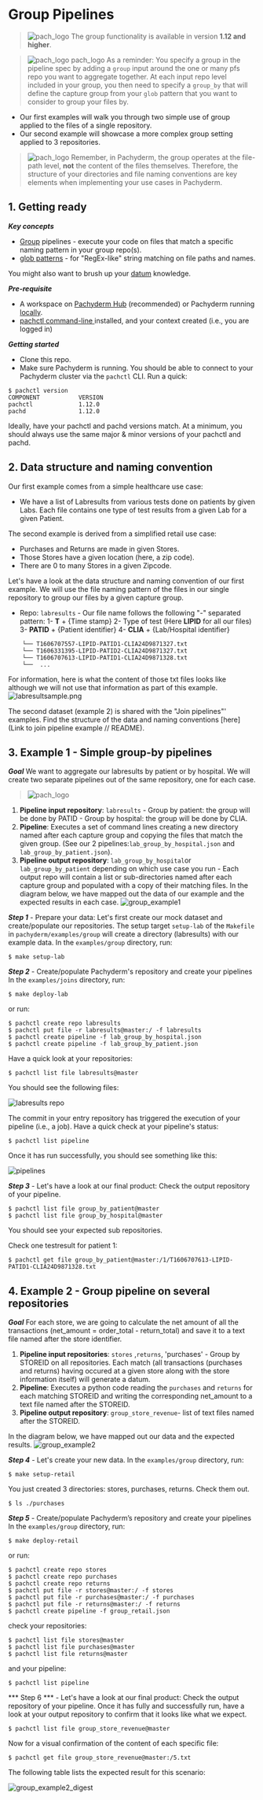 # Group Pipelines 
>![pach_logo](./img/pach_logo.svg) The group functionality is available in version **1.12 and higher**.

>![pach_logo](./img/pach_logo.svg) pach_logo As a reminder: You specify a group in the pipeline spec by adding a `group` input around the one or many pfs repo you want to aggregate together. At each input repo level included in your group, you then need to specify a `group_by` that will define the capture group from your `glob` pattern that you want to consider to group your files by. 

- Our first examples will walk you through two simple use of group applied to the files of a single repository. 
- Our second example will showcase a more complex group setting applied to 3 repositories. 

>![pach_logo](./img/pach_logo.svg) Remember, in Pachyderm, the group operates at the file-path level, **not** the content of the files themselves. Therefore, the structure of your directories and file naming conventions are key elements when implementing your use cases in Pachyderm.

## 1. Getting ready
***Key concepts***
- [Group](https://docs.pachyderm.com/latest/concepts/pipeline-concepts/datum/group/) pipelines - execute your code on files that match a specific naming pattern in your group repo(s).
- [glob patterns](https://docs.pachyderm.com/latest/concepts/pipeline-concepts/datum/glob-pattern/) - for "RegEx-like" string matching on file paths and names.

You might also want to brush up your [datum](https://docs.pachyderm.com/latest/concepts/pipeline-concepts/datum/relationship-between-datums/) knowledge. 

***Pre-requisite***
- A workspace on [Pachyderm Hub](https://docs.pachyderm.com/latest/pachhub/pachhub_getting_started/) (recommended) or Pachyderm running [locally](https://docs.pachyderm.com/latest/getting_started/local_installation/).
- [pachctl command-line ](https://docs.pachyderm.com/latest/getting_started/local_installation/#install-pachctl) installed, and your context created (i.e., you are logged in)

***Getting started***
- Clone this repo.
- Make sure Pachyderm is running. You should be able to connect to your Pachyderm cluster via the `pachctl` CLI. 
Run a quick:
```shell
$ pachctl version
COMPONENT           VERSION
pachctl             1.12.0
pachd               1.12.0
```
Ideally, have your pachctl and pachd versions match. At a minimum, you should always use the same major & minor versions of your pachctl and pachd. 

## 2. Data structure and naming convention
Our first example comes from a simple healthcare use case:
- We have a list of Labresults from various tests done on patients by given Labs. Each file contains one type of test results from a given Lab for a given Patient.

The second example is derived from a simplified retail use case: 
- Purchases and Returns are made in given Stores. 
- Those Stores have a given location (here, a zip code). 
- There are 0 to many Stores in a given Zipcode.

Let's have a look at the data structure and naming convention of our first example.  We will use the file naming pattern of the files in our single repository to group our files by a given capture group.
* Repo: `labresults` - Our file name follows the following "-" separated pattern: 
1- **T** + {Time stamp}
2- Type of test (Here **LIPID** for all our files)
3- **PATID** + {Patient identifier}
4- **CLIA** + {Lab/Hospital identifier}

```shell
    └── T1606707557-LIPID-PATID1-CLIA24D9871327.txt
    └── T1606331395-LIPID-PATID2-CLIA24D9871327.txt
    └── T1606707613-LIPID-PATID1-CLIA24D9871328.txt
    └──  ...
```
For information, here is what the content of those txt files looks like although we will not use that information as part of this example.
![labresultsample.png](./img/labresultsample.png)

The second dataset (example 2) is shared with the "Join pipelines"' examples. Find the structure of the data and naming conventions [here](Link to join pipeline example // README).

## 3. Example 1 - Simple group-by pipelines 
***Goal***
We  want to aggregate our labresults by patient or by hospital. We will create two separate pipelines out of the same repository, one for each case.
>![pach_logo](./img/pach_logo.svg) 

1. **Pipeline input repository**: `labresults` - Group by patient: the group will be done by PATID - Group by hospital: the group will be done by CLIA.
2. **Pipeline**: Executes a set of command lines creating a new directory named after each capture group and copying the files that match the given group. (See our 2 pipelines:`lab_group_by_hospital.json` and `lab_group_by_patient.json`).
3. **Pipeline output repository**: `lab_group_by_hospital`or `lab_group_by_patient` depending on which use case you run - Each output repo will contain a list or sub-directories named after each capture group and populated with a copy of their matching files.
In the diagram below, we have mapped out the data of our example and the expected results in each case.
![group_example1](./img/group_example1.png)

***Step 1*** - Prepare your data: Let's first create our mock dataset and create/populate our repositories.
The setup target `setup-lab` of the `Makefile` in `pachyderm/examples/group` will create a directory (labresults) with our example data.
In the `examples/group` directory, run:
```shell
$ make setup-lab
```
***Step 2*** - Create/populate Pachyderm's repository and create your pipelines
In the `examples/joins` directory, run:
```shell
$ make deploy-lab
```
or run:
```shell
$ pachctl create repo labresults
$ pachctl put file -r labresults@master:/ -f labresults
$ pachctl create pipeline -f lab_group_by_hospital.json 
$ pachctl create pipeline -f lab_group_by_patient.json
```
Have a quick look at your repositories: 
```shell
$ pachctl list file labresults@master
```
You should see the following files:

![labresults repo](./img/list_file_labresults_master.png)

The commit in your entry repository has triggered the execution of your pipeline (i.e., a job). Have a quick check at your pipeline's status:
```shell
$ pachctl list pipeline
```
Once it has run successfully, you should see something like this:

![pipelines](./img/list_pipeline.png)

***Step 3*** - Let's have a look at our final product: Check the output repository of your pipeline.
```shell
$ pachctl list file group_by_patient@master
$ pachctl list file group_by_hospital@master
```
You should see your expected sub repositories. 

Check one testresult for patient 1:
```shell
$ pachctl get file group_by_patient@master:/1/T1606707613-LIPID-PATID1-CLIA24D9871328.txt
```

## 4. Example 2 - Group pipeline on several repositories 
***Goal***
For each store, we are going to calculate the net amount of all the transactions (net_amount = order_total - return_total) and save it to a text file named after the store identifier.

1. **Pipeline input repositories**: `stores` ,`returns`, 'purchases' - Group by STOREID on all repositories. Each match (all transactions (purchases and returns) having occured at a given store along with the store information itself) will generate a datum.
2. **Pipeline**: Executes a python code reading the `purchases` and `returns` for each matching STOREID and writing the corresponding net_amount to a text file named after the STOREID. 
3. **Pipeline output repository**: `group_store_revenue`- list of text files named after the STOREID. 

In the diagram below, we have mapped out our data and the expected results. 
![group_example2](./img/group_example2.png)

***Step 4*** - Let's create your new data.
In the `examples/group` directory, run:
```shell
$ make setup-retail
```
You just created 3 directories: stores, purchases, returns. Check them out.
```shell
$ ls ./purchases
```
***Step 5*** - Create/populate Pachyderm’s repository and create your pipelines
In the `examples/group` directory, run:
```shell
$ make deploy-retail
```
or run:
```shell
$ pachctl create repo stores
$ pachctl create repo purchases
$ pachctl create repo returns
$ pachctl put file -r stores@master:/ -f stores
$ pachctl put file -r purchases@master:/ -f purchases
$ pachctl put file -r returns@master:/ -f returns
$ pachctl create pipeline -f group_retail.json
```
check your repositories:
```shell
$ pachctl list file stores@master
$ pachctl list file purchases@master
$ pachctl list file returns@master	
```
and your pipeline:
```shell
$ pachctl list pipeline
```

*** Step 6 *** - Let's have a look at our final product: Check the output repository of your pipeline.
Once it has fully and successfully run, have a look at your output repository to confirm that it looks like what we expect.
```shell
$ pachctl list file group_store_revenue@master
```
Now for a visual confirmation of the content of each specific file:
```shell
$ pachctl get file group_store_revenue@master:/5.txt
```
The following table lists the expected result for this scenario:

![group_example2_digest](./img/group_example2_digest.png)

